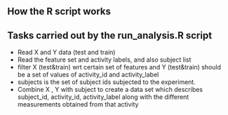 
## How the R script works

## Tasks carried out by the run_analysis.R script

* Read X and Y data (test and train)
* Read the feature set and activity labels, and also subject list
* filter X (test&train) wrt certain set of features and Y (test&train) should be a set of values of activity_id and activity_label
* subjects is the set of subject ids subjected to the experiment. 
* Combine X , Y with subject to create a data set which describes subject_id, activity_id, activity_label along with the different measurements obtained from that activity 
